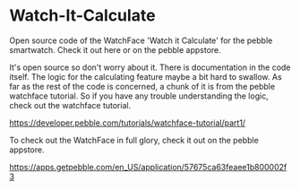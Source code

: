 # Watch-It-Calculate
Open source code of the WatchFace 'Watch it Calculate' for the pebble smartwatch. Check it out here or on the pebble appstore.

It's open source so don't worry about it.
There is documentation in the code itself.
The logic for the calculating feature maybe a bit hard to swallow.
As far as the rest of the code is concerned, a chunk of it is from the pebble watchface tutorial.
So if you have any trouble understanding the logic, check out the watchface tutorial.

https://developer.pebble.com/tutorials/watchface-tutorial/part1/

To check out the WatchFace in full glory, check it out on the pebble appstore.

https://apps.getpebble.com/en_US/application/57675ca63feaee1b800002f3
